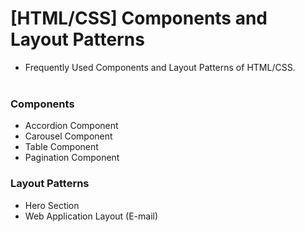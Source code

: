 # [HTML/CSS] Components and Layout Patterns
- Frequently Used Components and Layout Patterns of HTML/CSS.
<br/><br/>
### Components
- Accordion Component
- Carousel Component
- Table Component
- Pagination Component


### Layout Patterns
- Hero Section
- Web Application Layout (E-mail)
